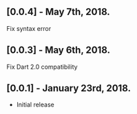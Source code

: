 ## [0.0.4] - May 7th, 2018.
Fix syntax error

## [0.0.3] - May 6th, 2018.
Fix Dart 2.0 compatibility

## [0.0.1] - January 23rd, 2018.
* Initial release